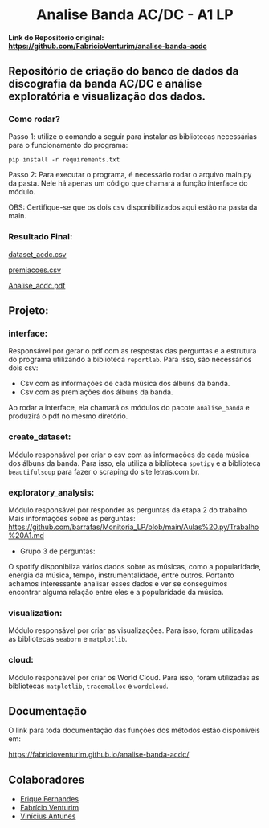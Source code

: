 <h1 align="center">Analise Banda AC/DC - A1 LP</h1>

#### Link do Repositório original: https://github.com/FabricioVenturim/analise-banda-acdc

## Repositório de criação do banco de dados da discografia da banda AC/DC e análise exploratória e visualização dos dados.


### Como rodar?

Passo 1: utilize o comando a seguir para instalar as bibliotecas necessárias para o funcionamento do programa: 

```
pip install -r requirements.txt
```

Passo 2: Para executar o programa, é necessário rodar o arquivo main.py da pasta. Nele há apenas um código que chamará a função interface do módulo.

OBS: Certifique-se que os dois csv disponibilizados aqui estão na pasta da main.

### Resultado Final: 

[dataset_acdc.csv](https://github.com/FabricioVenturim/analise-banda-acdc/files/9740027/dataset_acdc.csv)

[premiacoes.csv](https://github.com/FabricioVenturim/analise-banda-acdc/files/9740028/premiacoes.csv)

[Analise_acdc.pdf](https://github.com/FabricioVenturim/analise-banda-acdc/files/9740026/Analise_acdc.pdf)


## Projeto:

### interface:

Responsável por gerar o pdf com as respostas das perguntas e a estrutura do programa utilizando a biblioteca ```reportlab```. Para isso, são necessários dois csv:

* Csv com as informações de cada música dos álbuns da banda.
* Csv com as premiações dos álbuns da banda. 

Ao rodar a interface, ela chamará os módulos do pacote ```analise_banda``` e produzirá o pdf no mesmo diretório.

### create_dataset:

Módulo responsável por criar o csv com as informações de cada música dos álbuns da banda. Para isso, ela utiliza a biblioteca ```spotipy``` e a biblioteca ```beautifulsoup``` para fazer o scraping do site letras.com.br.

### exploratory_analysis:

Módulo responsável por responder as perguntas da etapa 2 do trabalho
Mais informações sobre as perguntas: https://github.com/barrafas/Monitoria_LP/blob/main/Aulas%20.py/Trabalho%20A1.md

* Grupo 3 de perguntas:

O spotify disponibilza vários dados sobre as músicas, como a popularidade, energia da música, tempo, instrumentalidade, entre outros. Portanto achamos interessante analisar esses dados e ver se conseguimos encontrar alguma relação entre eles e a popularidade da música.

### visualization:

Módulo responsável por criar as visualizações. Para isso, foram utilizadas as bibliotecas ```seaborn``` e ```matplotlib```.

### cloud:

Módulo responsável por criar os World Cloud.  Para isso, foram utilizadas as bibliotecas ```matplotlib```, ```tracemalloc``` e ```wordcloud```.

## Documentação

O link para toda documentação das funções dos métodos estão disponíveis em:

https://fabricioventurim.github.io/analise-banda-acdc/

## Colaboradores

* [Erique Fernandes](https://github.com/EriqueFernandes)
* [Fabrício Venturim](https://github.com/FabricioVenturim)
* [Vinícius Antunes](https://github.com/FabricioVenturim/analise-banda-acdc/files/9739989/Analise_acdc.pdf)
